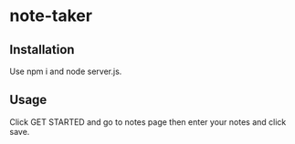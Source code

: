# note-taker
## Installation
Use npm i and node server.js.

## Usage
Click GET STARTED and go to notes page then enter your notes and click save.


